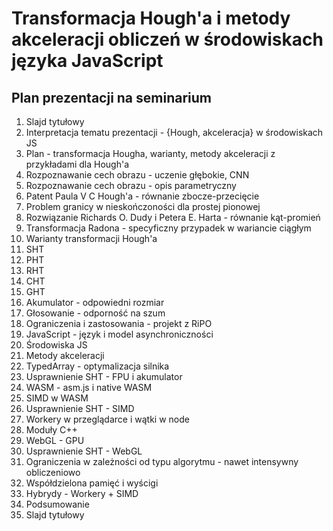 # Transformacja Hough'a i metody akceleracji obliczeń w środowiskach języka JavaScript

## Plan prezentacji na seminarium

1. Slajd tytułowy
2. Interpretacja tematu prezentacji - {Hough, akceleracja} w środowiskach JS
3. Plan - transformacja Hougha, warianty, metody akceleracji z przykładami dla Hough'a
4. Rozpoznawanie cech obrazu - uczenie głębokie, CNN
5. Rozpoznawanie cech obrazu - opis parametryczny
6. Patent Paula V C Hough'a - równanie zbocze-przecięcie
7. Problem granicy w nieskończoności dla prostej pionowej
8. Rozwiązanie Richards O. Dudy i Petera E. Harta - równanie kąt-promień
9. Transformacja Radona - specyficzny przypadek w wariancie ciągłym
10. Warianty transformacji Hough'a
11. SHT
12. PHT
13. RHT
14. CHT
15. GHT
16. Akumulator - odpowiedni rozmiar
17. Głosowanie - odporność na szum
18. Ograniczenia i zastosowania - projekt z RiPO
19. JavaScript - język i model asynchroniczności
20. Środowiska JS
21. Metody akceleracji
22. TypedArray - optymalizacja silnika
23. Usprawnienie SHT - FPU i akumulator
24. WASM - asm.js i native WASM
25. SIMD w WASM
26. Usprawnienie SHT - SIMD
27. Workery w przeglądarce i wątki w node
28. Moduły C++
29. WebGL - GPU
30. Usprawnienie SHT - WebGL
31. Ograniczenia w zależności od typu algorytmu - nawet intensywny obliczeniowo
32. Współdzielona pamięć i wyścigi
33. Hybrydy - Workery + SIMD
34. Podsumowanie
35. Slajd tytułowy
